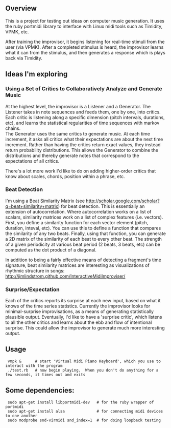 ## Overview

This is a project for testing out ideas on computer music generation.  It uses the ruby portmidi library
to interface with Linux midi tools such as Timidity, VPMK, etc.  

After training the improvisor, it begins listening for real-time stimuli from the user (via VPMK).  After
a completed stimulus is heard, the improvisor learns what it can from the stimulus, and then generates
a response which is plays back via Timidity.  

## Ideas I'm exploring

### Using a Set of Critics to Collaboratively Analyze and Generate Music

At the highest level, the improvisor is a Listener and a Generator.  The Listener takes in note sequences
and feeds them, one by one, into critics.  Each critic is listening along a specific dimension (pitch
intervals, durations, etc), and learns the statistical regularities of time sequences with markov chains.  
The Generator uses the same critics to generate music.  At each time increment, it asks all critics what
their expectations are about the next time increment.  Rather than having the critics return exact values,
they instead return probability distributions.  This allows the Generator to combine the distributions and
thereby generate notes that correspond to the expectations of all critics. 

There's a lot more work I'd like to do on adding higher-order critics that know about scales, chords, 
position within a phrase, etc.  

### Beat Detection

I'm using a Beat Similarity Matrix (see <http://scholar.google.com/scholar?q=beat+similarity+matrix>)
for beat detection.  This is essentially an extension of autocorrelation.  Where autocorrelation works
on a list of scalars, similarity matrices work on a list of complex features (i.e. vectors).  First, you 
define a similarity function for each vector element (pitch, duration, inteval, etc).  You can use this 
to define a function that compares the similarity of any two beats.  Finally, using that function, you can
generate a 2D matrix of the similarity of each beat to every other beat.  The strength of a given periodicity
at various beat period (2 beats, 3 beats, etc) can be computed as the dot product of a diagonal.  

In addition to being a fairly effective means of detecting a fragment's time signature, beat similarity
matrices are interesting as visualizations of rhythmic structure in songs: 
<http://jimlindstrom.github.com/InteractiveMidiImproviser/>

### Surprise/Expectation

Each of the critics reports its surprise at each new input, based on what it knows of the time series
statistics.  Currently the improvisor looks for minimal-surprise improvisations, as a means of generating
statistically plausible output.  Eventually, I'd like to have a 'surprise critic', which listens to all 
the other critics and learns about the ebb and flow of intentional surprise.  This could allow the
improvisor to generate much more interesting output.

## Usage

     vmpk &      # start 'Virtual Midi Piano Keyboard', which you use to interact with the program
     ./test.rb   # now begin playing.  When you don't do anything for a few seconds, it times out and exits

## Some dependencies:

     sudo apt-get install libportmidi-dev   # for the ruby wrapper of portmidi
     sudo apt-get install alsa              # for connecting midi devices to one another
     sudo modprobe snd-virmidi snd_index=1  # for doing loopback testing

